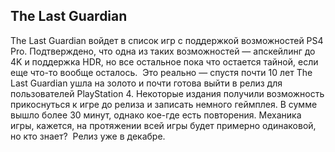 ﻿## **The Last Guardian**
The Last Guardian войдет в список игр с поддержкой возможностей PS4 Pro.
Подтверждено, что одна из таких возможностей — апскейлинг до 4K и поддержка HDR, но все остальное пока что остается тайной, если еще что-то вообще осталось. 
 Это реально — спустя почти 10 лет The Last Guardian ушла на золото и почти готова выйти в релиз для пользователей PlayStation 4.
Некоторые издания получили возможность прикоснуться к игре до релиза и записать немного геймплея. В сумме вышло более 30 минут, однако кое-где есть повторения. Механика игры, кажется, на протяжении всей игры будет примерно одинаковой, но кто знает? 
Релиз уже в декабре. 




